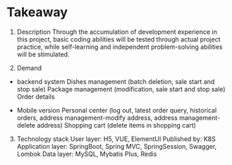 # Takeaway
1. Description
Through the accumulation of development experience in this project, basic coding abilities will be tested through actual project practice, while self-learning and independent problem-solving abilities will be stimulated.

2. Demand
- backend system
       Dishes management (batch deletion, sale start and stop sale)
       ​Package management (modification, sale start and stop sale)
       ​Order details

- Mobile version
       Personal center (log out, latest order query, historical orders, address management-modify address, address management-delete address)
       ​Shopping cart (delete items in shopping cart)
3. Technology stack
     User layer: H5, VUE, ElementUI
     Published by: K8S
     Application layer: SpringBoot, Spring MVC, SpringSession, Swagger, Lombok
     Data layer: MySQL, Mybatis Plus, Redis
